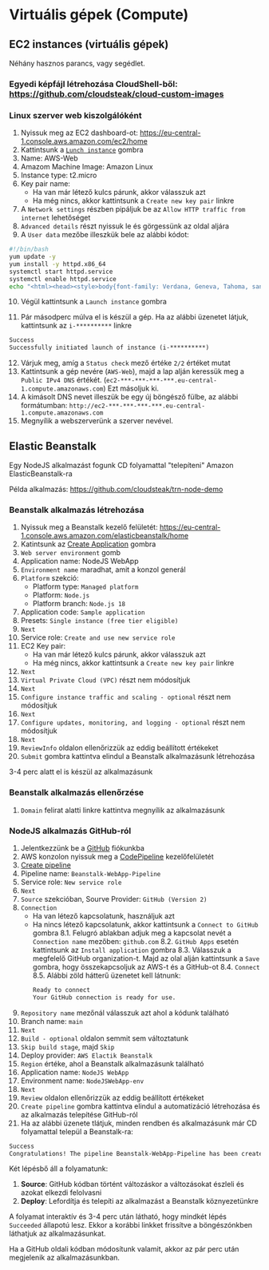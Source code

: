 # Virtuális gépek (Compute)
## EC2 instances (virtuális gépek)

Néhány hasznos parancs, vagy segédlet.

### Egyedi képfájl létrehozása CloudShell-ből: https://github.com/cloudsteak/cloud-custom-images

### Linux szerver web kiszolgálóként

1. Nyissuk meg az EC2 dashboard-ot: https://eu-central-1.console.aws.amazon.com/ec2/home
2. Kattintsunk a [`Lunch instance`](https://eu-central-1.console.aws.amazon.com/ec2/home#LaunchInstanceWizard:) gombra
3. Name: AWS-Web
4. Amazom Machine Image: Amazon Linux
5. Instance type: t2.micro
6. Key pair name: 
    - Ha van már létező kulcs párunk, akkor válasszuk azt
    - Ha még nincs, akkor kattintsunk a `Create new key pair` linkre
7. A `Network settings` részben pipáljuk be az `Allow HTTP traffic from internet` lehetőséget
8. `Advanced details` részt nyissuk le és görgessünk az oldal aljára
9. A `User data` mezőbe illeszkük bele az alábbi kódot:

```bash
#!/bin/bash
yum update -y
yum install -y httpd.x86_64
systemctl start httpd.service
systemctl enable httpd.service
echo "<html><head><style>body{font-family: Verdana, Geneva, Tahoma, sans-serif;background-image: url('https://github.com/cloudsteak/azurestaticwebsite/blob/main/assets/images/laptop-gf2f68ed68_1920.jpg?raw=true');background-repeat: no-repeat;background-size: cover; background-position: center;color: whitesmoke;}</style></head><body><h1>Szerver neve: $(hostname -f)</h1>" > /var/www/html/index.html
```

10. Végül kattintsunk a `Launch instance` gombra

11. Pár másodperc múlva el is készül a gép. Ha az alábbi üzenetet látjuk, kattintsunk az `i-**********` linkre
```html
Success
Successfully initiated launch of instance (i-**********)
```

12. Várjuk meg, amíg a `Status check` mező értéke `2/2` értéket mutat
13. Kattintsunk a gép nevére (`AWS-Web`), majd a lap alján keressük meg a `Public IPv4 DNS` értékét. (`ec2-***-***-***-***.eu-central-1.compute.amazonaws.com`) Ezt másoljuk ki.
14. A kimásolt DNS nevet illeszük be egy új böngésző fülbe, az alábbi formátumban: `http://ec2-***-***-***-***.eu-central-1.compute.amazonaws.com`
15. Megnyílik a webszerverünk a szerver nevével.

## Elastic Beanstalk

Egy NodeJS alkalmazást fogunk CD folyamattal "telepíteni" Amazon ElasticBeanstalk-ra

Példa alkalmazás: https://github.com/cloudsteak/trn-node-demo

### Beanstalk alkalmazás létrehozása

1. Nyissuk meg a Beanstalk kezelő felületét: https://eu-central-1.console.aws.amazon.com/elasticbeanstalk/home
2. Katintsunk az [Create Application](https://eu-central-1.console.aws.amazon.com/elasticbeanstalk/home/create-environment) gombra
3. `Web server environment` gomb
4. Application name: NodeJS WebApp
5. `Environment name` maradhat, amit a konzol generál
6. `Platform` szekció:
    - Platform type: `Managed platform`
    - Platform: `Node.js`
    - Platform branch: `Node.js 18`
7. Application code: `Sample application`
8. Presets: `Single instance (free tier eligible)`
9. `Next`
10. Service role: `Create and use new service role`
11. EC2 Key pair: 
    - Ha van már létező kulcs párunk, akkor válasszuk azt
    - Ha még nincs, akkor kattintsunk a `Create new key pair` linkre
12. `Next`
13. `Virtual Private Cloud (VPC)` részt nem módosítjuk
14. `Next`
15. `Configure instance traffic and scaling - optional` részt nem módosítjuk
16. `Next`
17. `Configure updates, monitoring, and logging - optional` részt nem módosítjuk
18. `Next`
19. `ReviewInfo` oldalon ellenőrizzük az eddig beállított értékeket
20. `Submit` gombra kattintva elindul a Beanstalk alkalmazásunk létrehozása

3-4 perc alatt el is készül az alkalmazásunk

### Beanstalk alkalmazás ellenőrzése

1. `Domain` felirat alatti linkre kattintva megnyílik az alkalmazásunk


### NodeJS alkalmazás GitHub-ról

1. Jelentkezzünk be a [GitHub](https://github.com) fiókunkba
2. AWS konzolon nyissuk meg a [CodePipeline](https://eu-central-1.console.aws.amazon.com/codesuite/codepipeline/pipelines) kezelőfelületét
3. [Create pipeline](https://eu-central-1.console.aws.amazon.com/codesuite/codepipeline/pipeline/new)
4. Pipeline name: `Beanstalk-WebApp-Pipeline`
5. Service role: `New service role`
6. `Next`
7. `Source` szekcióban, Sourve Provider: `GitHub (Version 2)`
8. `Connection`
    - Ha van létező kapcsolatunk, használjuk azt
    - Ha nincs létező kapcsolatunk, akkor kattintsunk a `Connect to GitHub` gombra
        8.1. Felugró ablakban adjuk meg a kapcsolat nevét a `Connection name` mezőben: `github.com`
        8.2. `GitHub Apps` esetén kattintsunk az `Install application` gombra
        8.3. Válasszuk a megfelelő GitHub organization-t. Majd az olal alján kattintsunk a `Save` gombra, hogy összekapcsoljuk az AWS-t és a GitHub-ot
        8.4. `Connect`
        8.5. Alábbi zöld hátterű üzenetet kell látnunk: 
        ```html
        Ready to connect
        Your GitHub connection is ready for use.
        ```
9. `Repository name` mezőnál válasszuk azt ahol a kódunk található
10. Branch name: `main`
11. `Next`
12. `Build - optional` oldalon semmit sem változtatunk
13. `Skip build stage`, majd `Skip`
14. Deploy provider: `AWS Elactik Beanstalk`
15. `Region` értéke, ahol a Beanstalk alkalmazásunk található
16. Application name: `NodeJS WebApp`
17. Environment name: `NodeJSWebApp-env`
18. `Next`
19. `Review` oldalon ellenőrizzük az eddig beállított értékeket
20. `Create pipeline` gombra kattintva elindul a automatizáció létrehozása és az alkalmazás telepítése GitHub-ról
21. Ha az alábbi üzenete tlátjuk, minden rendben és alkalmazásunk már CD folyamattal települ a Beanstalk-ra:
```html
Success
Congratulations! The pipeline Beanstalk-WebApp-Pipeline has been created.
```

Két lépésbő áll a folyamatunk:
1. **Source**: GitHub kódban történt változáskor a változásokat észleli és azokat elkezdi felolvasni
2. **Deploy**: Lefordítja és telepíti az alkalmazást a Beanstalk köznyezetünkre

A folyamat interaktív és 3-4 perc után látható, hogy mindkét lépés `Succeeded` állapotú lesz. Ekkor a korábbi linkket frissítve a böngészónkben láthatjuk az alkalmazásunkat.

Ha a GitHub oldali kódban módosítunk valamit, akkor az pár perc után megjelenik az alkalmazásunkban.